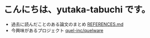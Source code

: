 # こんにちは、yutaka-tabuchi です。

- 過去に読んだことのある論文のまとめ [REFERENCES.md](/REFERENCES.md)
- 今興味があるプロジェクト [quel-inc/quelware](https://github.com/quel-inc/quelware)
